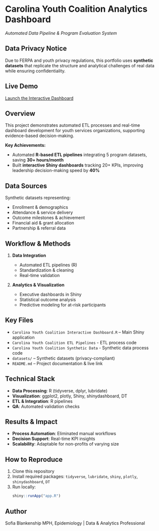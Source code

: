 # Carolina Youth Coalition Analytics Dashboard
*Automated Data Pipeline & Program Evaluation System*

## Data Privacy Notice
Due to FERPA and youth privacy regulations, this portfolio uses **synthetic datasets** that replicate the structure and analytical challenges of real data while ensuring confidentiality.

## Live Demo
[Launch the Interactive Dashboard](https://sofiablankenship0.shinyapps.io/cyc_mirror_project/)

## Overview
This project demonstrates automated ETL processes and real-time dashboard development for youth services organizations, supporting evidence-based decision-making.

**Key Achievements:**
- Automated **R-based ETL pipelines** integrating 5 program datasets, saving **30+ hours/month**  
- Built **interactive Shiny dashboards** tracking 20+ KPIs, improving leadership decision-making speed by **40%**  

## Data Sources
Synthetic datasets representing:
- Enrollment & demographics  
- Attendance & service delivery  
- Outcome milestones & achievement  
- Financial aid & grant allocation  
- Partnership & referral data  

## Workflow & Methods
1. **Data Integration**
   - Automated ETL pipelines (R)  
   - Standardization & cleaning  
   - Real-time validation  

2. **Analytics & Visualization**
   - Executive dashboards in Shiny  
   - Statistical outcome analysis  
   - Predictive modeling for at-risk participants  

## Key Files
- `Carolina Youth Coalition Interactive Dashboard.R` – Main Shiny application
- `Carolina Youth Coalition ETL Pipelines` - ETL process code
- `Carolina Youth Coalition Synthetic Data` - Synthetic data process code 
- `datasets/` – Synthetic datasets (privacy-compliant)  
- `README.md` – Project documentation & live link  

## Technical Stack
- **Data Processing**: R (tidyverse, dplyr, lubridate)  
- **Visualization**: ggplot2, plotly, Shiny, shinydashboard, DT  
- **ETL & Integration**: R pipelines  
- **QA**: Automated validation checks  

## Results & Impact
- **Process Automation**: Eliminated manual workflows  
- **Decision Support**: Real-time KPI insights  
- **Scalability**: Adaptable for non-profits of varying size  

## How to Reproduce
1. Clone this repository  
2. Install required packages: `tidyverse`, `lubridate`, `shiny`, `plotly`, `shinydashboard`, `DT`  
3. Run locally:  
   ```r
   shiny::runApp("app.R")

## Author 
Sofia Blankenship
MPH, Epidemiology | Data & Analytics Professional 
